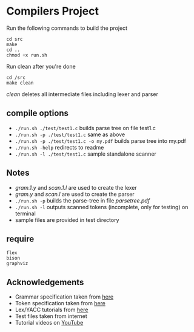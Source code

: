 Compilers Project
=======
Run the following commands to build the project

    cd src
    make
    cd ..
    chmod +x run.sh

Run clean after you're done

    cd /src
    make clean

*clean* deletes all intermediate files including lexer and parser

## compile options

* `./run.sh ./test/test1.c` builds parse tree on file test1.c
* `./run.sh -p ./test/test1.c` same as above
* `./run.sh -p ./test/test1.c -o my.pdf` builds parse tree into my.pdf
* `./run.sh -help` redirects to readme
* `./run.sh -l ./test/test1.c` sample standalone scanner

## Notes

* _gram.1.y_ and _scan.1.l_ are used to create the lexer
* _gram.y_ and _scan.l_ are used to create the parser
* `./run.sh -p` builds the parse-tree in file _parsetree.pdf_
* `./run.sh -l` outputs scanned tokens (incomplete, only for testing) on terminal
* sample files are provided in test directory

## require

    flex
    bison
    graphviz

## Acknowledgements

* Grammar specification taken from  [here](http://www.quut.com/c/ANSI-C-grammar-y.html)
* Token specification taken from [here](http://www.quut.com/c/ANSI-C-grammar-l-2011.html)
* Lex/YACC tutorials from [here](http://www.iitk.ac.in/LDP/HOWTO/Lex-YACC-HOWTO.html)
* Test files taken from internet
* Tutorial videos on [YouTube](https://www.youtube.com)
